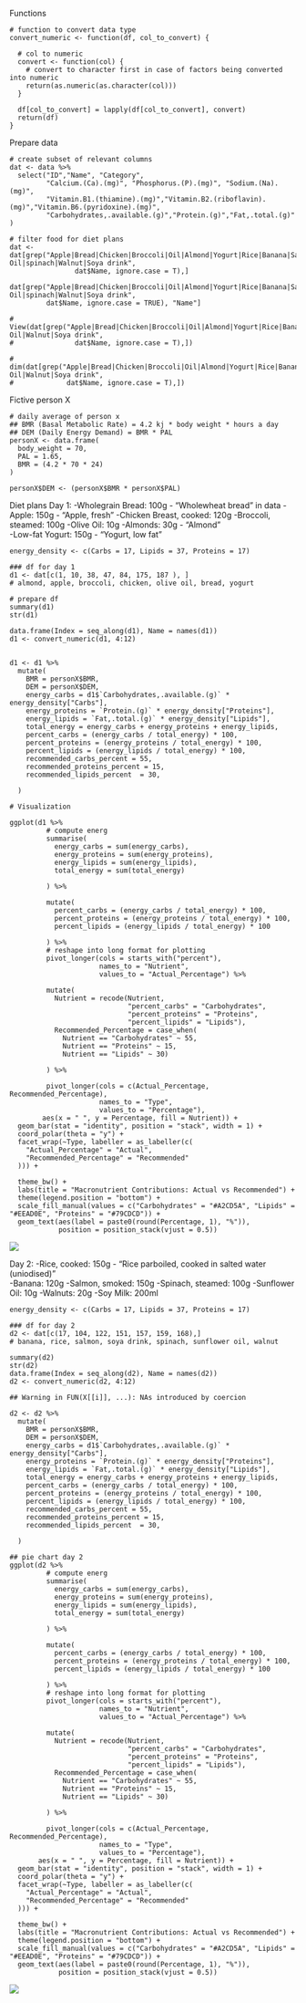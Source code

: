 Functions

    # function to convert data type
    convert_numeric <- function(df, col_to_convert) {
      
      # col to numeric 
      convert <- function(col) {
        # convert to character first in case of factors being converted into numeric
        return(as.numeric(as.character(col)))
      }
      
      df[col_to_convert] = lapply(df[col_to_convert], convert)
      return(df)
    }

Prepare data

    # create subset of relevant columns
    dat <- data %>%
      select("ID","Name", "Category",
             "Calcium.(Ca).(mg)", "Phosphorus.(P).(mg)", "Sodium.(Na).(mg)",
             "Vitamin.B1.(thiamine).(mg)","Vitamin.B2.(riboflavin).(mg)","Vitamin.B6.(pyridoxine).(mg)",
             "Carbohydrates,.available.(g)","Protein.(g)","Fat,.total.(g)" )

    # filter food for diet plans
    dat <- dat[grep("Apple|Bread|Chicken|Broccoli|Oil|Almond|Yogurt|Rice|Banana|Salmon|Sunflower Oil|spinach|Walnut|Soya drink", 
                    dat$Name, ignore.case = T),]

    dat[grep("Apple|Bread|Chicken|Broccoli|Oil|Almond|Yogurt|Rice|Banana|Salmon|Sunflower Oil|spinach|Walnut|Soya drink", 
             dat$Name, ignore.case = TRUE), "Name"]

    # View(dat[grep("Apple|Bread|Chicken|Broccoli|Oil|Almond|Yogurt|Rice|Banana|Salmon|spinach|Sunflower Oil|Walnut|Soya drink", 
    #               dat$Name, ignore.case = T),])

    # dim(dat[grep("Apple|Bread|Chicken|Broccoli|Oil|Almond|Yogurt|Rice|Banana|Salmon|spinach|Sunflower Oil|Walnut|Soya drink", 
    #             dat$Name, ignore.case = T),])

Fictive person X

    # daily average of person x
    ## BMR (Basal Metabolic Rate) = 4.2 kj * body weight * hours a day
    ## DEM (Daily Energy Demand) = BMR * PAL
    personX <- data.frame(
      body_weight = 70,
      PAL = 1.65,
      BMR = (4.2 * 70 * 24)
    )

    personX$DEM <- (personX$BMR * personX$PAL)

Diet plans Day 1: -Wholegrain Bread: 100g - “Wholewheat bread” in data
-Apple: 150g - “Apple, fresh” -Chicken Breast, cooked: 120g -Broccoli,
steamed: 100g -Olive Oil: 10g -Almonds: 30g - “Almond”  
-Low-fat Yogurt: 150g - “Yogurt, low fat”

    energy_density <- c(Carbs = 17, Lipids = 37, Proteins = 17)

    ### df for day 1
    d1 <- dat[c(1, 10, 38, 47, 84, 175, 187 ), ]
    # almond, apple, broccoli, chicken, olive oil, bread, yogurt 

    # prepare df 
    summary(d1)
    str(d1)

    data.frame(Index = seq_along(d1), Name = names(d1))
    d1 <- convert_numeric(d1, 4:12)


    d1 <- d1 %>% 
      mutate(
        BMR = personX$BMR,
        DEM = personX$DEM,
        energy_carbs = d1$`Carbohydrates,.available.(g)` * energy_density["Carbs"],
        energy_proteins = `Protein.(g)` * energy_density["Proteins"],
        energy_lipids = `Fat,.total.(g)` * energy_density["Lipids"],
        total_energy = energy_carbs + energy_proteins + energy_lipids,
        percent_carbs = (energy_carbs / total_energy) * 100,
        percent_proteins = (energy_proteins / total_energy) * 100,
        percent_lipids = (energy_lipids / total_energy) * 100,
        recommended_carbs_percent = 55,
        recommended_proteins_percent = 15,
        recommended_lipids_percent  = 30,
        
      )

    # Visualization 

    ggplot(d1 %>%
             # compute energ
             summarise(
               energy_carbs = sum(energy_carbs),
               energy_proteins = sum(energy_proteins),
               energy_lipids = sum(energy_lipids),
               total_energy = sum(total_energy)
               
             ) %>%
             
             mutate(
               percent_carbs = (energy_carbs / total_energy) * 100,
               percent_proteins = (energy_proteins / total_energy) * 100,
               percent_lipids = (energy_lipids / total_energy) * 100
               
             ) %>%
             # reshape into long format for plotting
             pivot_longer(cols = starts_with("percent"),
                          names_to = "Nutrient",
                          values_to = "Actual_Percentage") %>%
             
             mutate(
               Nutrient = recode(Nutrient, 
                                 "percent_carbs" = "Carbohydrates",
                                 "percent_proteins" = "Proteins",
                                 "percent_lipids" = "Lipids"),
               Recommended_Percentage = case_when(
                 Nutrient == "Carbohydrates" ~ 55,
                 Nutrient == "Proteins" ~ 15,
                 Nutrient == "Lipids" ~ 30)
               
             ) %>%
             
             pivot_longer(cols = c(Actual_Percentage, Recommended_Percentage),
                          names_to = "Type",
                          values_to = "Percentage"),
            aes(x = " ", y = Percentage, fill = Nutrient)) +
      geom_bar(stat = "identity", position = "stack", width = 1) +
      coord_polar(theta = "y") +
      facet_wrap(~Type, labeller = as_labeller(c(
        "Actual_Percentage" = "Actual",
        "Recommended_Percentage" = "Recommended"
      ))) +
      
      theme_bw() +
      labs(title = "Macronutrient Contributions: Actual vs Recommended") +
      theme(legend.position = "bottom") +
      scale_fill_manual(values = c("Carbohydrates" = "#A2CD5A", "Lipids" = "#EEAD0E", "Proteins" = "#79CDCD")) +
      geom_text(aes(label = paste0(round(Percentage, 1), "%")), 
                position = position_stack(vjust = 0.5))

![](celineony_files/figure-markdown_strict/unnamed-chunk-5-1.png)

Day 2: -Rice, cooked: 150g - “Rice parboiled, cooked in salted water
(uniodised)”  
-Banana: 120g -Salmon, smoked: 150g -Spinach, steamed: 100g -Sunflower
Oil: 10g -Walnuts: 20g -Soy Milk: 200ml

    energy_density <- c(Carbs = 17, Lipids = 37, Proteins = 17)

    ### df for day 2
    d2 <- dat[c(17, 104, 122, 151, 157, 159, 168),]
    # banana, rice, salmon, soya drink, spinach, sunflower oil, walnut

    summary(d2)
    str(d2)
    data.frame(Index = seq_along(d2), Name = names(d2))
    d2 <- convert_numeric(d2, 4:12)

    ## Warning in FUN(X[[i]], ...): NAs introduced by coercion

    d2 <- d2 %>% 
      mutate(
        BMR = personX$BMR,
        DEM = personX$DEM,
        energy_carbs = d1$`Carbohydrates,.available.(g)` * energy_density["Carbs"],
        energy_proteins = `Protein.(g)` * energy_density["Proteins"],
        energy_lipids = `Fat,.total.(g)` * energy_density["Lipids"],
        total_energy = energy_carbs + energy_proteins + energy_lipids,
        percent_carbs = (energy_carbs / total_energy) * 100,
        percent_proteins = (energy_proteins / total_energy) * 100,
        percent_lipids = (energy_lipids / total_energy) * 100,
        recommended_carbs_percent = 55,
        recommended_proteins_percent = 15,
        recommended_lipids_percent  = 30,
        
      )

    ## pie chart day 2
    ggplot(d2 %>%
             # compute energ
             summarise(
               energy_carbs = sum(energy_carbs),
               energy_proteins = sum(energy_proteins),
               energy_lipids = sum(energy_lipids),
               total_energy = sum(total_energy)
               
             ) %>%
             
             mutate(
               percent_carbs = (energy_carbs / total_energy) * 100,
               percent_proteins = (energy_proteins / total_energy) * 100,
               percent_lipids = (energy_lipids / total_energy) * 100
               
             ) %>%
             # reshape into long format for plotting
             pivot_longer(cols = starts_with("percent"),
                          names_to = "Nutrient",
                          values_to = "Actual_Percentage") %>%
             
             mutate(
               Nutrient = recode(Nutrient, 
                                 "percent_carbs" = "Carbohydrates",
                                 "percent_proteins" = "Proteins",
                                 "percent_lipids" = "Lipids"),
               Recommended_Percentage = case_when(
                 Nutrient == "Carbohydrates" ~ 55,
                 Nutrient == "Proteins" ~ 15,
                 Nutrient == "Lipids" ~ 30)
               
             ) %>%
             
             pivot_longer(cols = c(Actual_Percentage, Recommended_Percentage),
                          names_to = "Type",
                          values_to = "Percentage"),
           aes(x = " ", y = Percentage, fill = Nutrient)) +
      geom_bar(stat = "identity", position = "stack", width = 1) +
      coord_polar(theta = "y") +
      facet_wrap(~Type, labeller = as_labeller(c(
        "Actual_Percentage" = "Actual",
        "Recommended_Percentage" = "Recommended"
      ))) +
      
      theme_bw() +
      labs(title = "Macronutrient Contributions: Actual vs Recommended") +
      theme(legend.position = "bottom") +
      scale_fill_manual(values = c("Carbohydrates" = "#A2CD5A", "Lipids" = "#EEAD0E", "Proteins" = "#79CDCD")) +
      geom_text(aes(label = paste0(round(Percentage, 1), "%")), 
                position = position_stack(vjust = 0.5))

![](celineony_files/figure-markdown_strict/unnamed-chunk-7-1.png)
